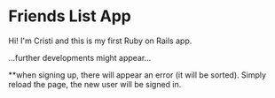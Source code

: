 # Friends List App

Hi! I'm Cristi and this is my first Ruby on Rails app.

...further developments might appear...



**when signing up, there will appear an error (it will be sorted). Simply reload the page, the new user will be signed in.